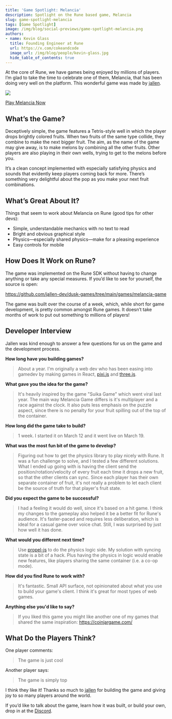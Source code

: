 ```yaml
---
title: 'Game Spotlight: Melancia'
description: Spotlight on the Rune based game, Melancia
slug: game-spotlight-melancia
tags: [Game Spotlight]
image: /img/blog/social-previews/game-spotlight-melancia.png
authors:
- name: Kevin Glass 
  title: Founding Engineer at Rune  
  url: https://x.com/cokeandcode
  image_url: /img/blog/people/kevin-glass.jpg
  hide_table_of_contents: true
---
```


<head>
  <title>Game Spotlight: Melancia</title>
  <meta property="og:title" content="Game Spotlight: Melancia"/>
</head>

At the core of Rune, we have games being enjoyed by millions of players. I’m glad to take the time to celebrate one of them, Melancia, that has been doing very well on the platform. This wonderful game was made by [jallen](https://x.com/jallen_dev).

![](/img/blog/callouts/melancia.png)

[Play Melancia Now](https://join.rune.ai/game/bRcvMKaL--)

## What’s the Game?

Deceptively simple, the game features a Tetris-style well in which the player drops brightly colored fruits. When two fruits of the same type collide, they combine to make the next bigger fruit. The aim, as the name of the game may give away, is to make melons by combining all the other fruits. Other players are also playing in their own wells, trying to get to the melons before you.

It’s a clean concept implemented with especially satisfying physics and sounds that evidently keep players coming back for more. There’s something very delightful about the pop as you make your next fruit combinations.

## What’s Great About It?

Things that seem to work about Melancia on Rune (good tips for other devs):

* Simple, understandable mechanics with no text to read
* Bright and obvious graphical style
* Physics—especially shared physics—make for a pleasing experience
* Easy controls for mobile

## How Does It Work on Rune?

The game was implemented on the Rune SDK without having to change anything or take any special measures. If you’d like to see for yourself, the source is open:

https://github.com/jallen-dev/dusk-games/tree/main/games/melancia-game

The game was built over the course of a week, which, while short for game development, is pretty common amongst Rune games. It doesn’t take months of work to put out something to millions of players!

## Developer Interview 

Jallen was kind enough to answer a few questions for us on the game and the development process.

**How long have you building games?**

> About a year. I'm originally a web dev who has been easing into gamedev by making games in React, [pixi.js](https://pixijs.com/) and [three.js](https://threejs.org/).

**What gave you the idea for the game?**

> It's heavily inspired by the game "Suika Game" which went viral last year. The main way Melancia Game differs is it's multiplayer and a race against the clock. It also puts less emphasis on the puzzle aspect, since there is no penalty for your fruit spilling out of the top of the container.

**How long did the game take to build?**

> 1 week. I started it on March 12 and it went live on March 19.

**What was the most fun bit of the game to develop?**

> Figuring out how to get the physics library to play nicely with Rune. It was a fun challenge to solve, and I tested a few different solutions. What I ended up going with is having the client send the position/rotation/velocity of every fruit each time it drops a new fruit, so that the other clients can sync. Since each player has their own separate container of fruit, it's not really a problem to let each client be the source of truth for that player's fruit state.

**Did you expect the game to be successful?**

> I had a feeling it would do well, since it's based on a hit game. I think my changes to the gameplay also helped it be a better fit for Rune's audience. It's faster-paced and requires less deliberation, which is ideal for a casual game over voice chat. Still, I was surprised by just how well it has done.

**What would you different next time?**

> Use [propel-js](https://github.com/kevglass/propel-js/) to do the physics logic side. My solution with syncing state is a bit of a hack. Plus having the physics in logic would enable new features, like players sharing the same container (i.e. a co-op mode).

**How did you find Rune to work with?**

> It's fantastic. Small API surface, not opinionated about what you use to build your game's client. I think it's great for most types of web games.

**Anything else you'd like to say?**

> If you liked this game you might like another one of my games that shared the same inspiration: https://coinjargame.com/

## What Do the Players Think?

One player comments:

> The game is just cool

Another player says:

> The game is simply top

I think they like it! Thanks so much to [jallen](https://x.com/jallen_dev) for building the game and giving joy to so many players around the world.

If you’d like to talk about the game, learn how it was built, or build your own, drop in at the [Discord](https://discord.gg/rune-devs).